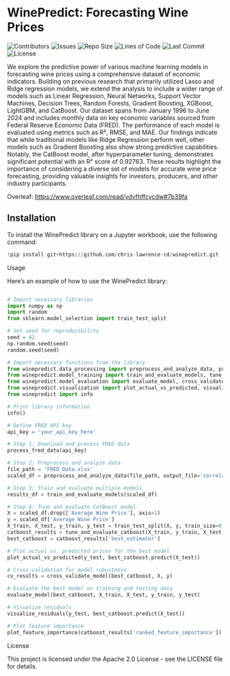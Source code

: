 # WinePredict: Forecasting Wine Prices

![Contributors](https://img.shields.io/github/contributors/chris-lawrence-cd/winepredict)
![Issues](https://img.shields.io/github/issues/chris-lawrence-cd/winepredict)
![Repo Size](https://img.shields.io/github/repo-size/chris-lawrence-cd/winepredict)
![Lines of Code](https://img.shields.io/tokei/lines/github/chris-lawrence-cd/winepredict)
![Last Commit](https://img.shields.io/github/last-commit/chris-lawrence-cd/winepredict)
![License](https://img.shields.io/github/license/chris-lawrence-cd/winepredict)







We explore the predictive power of various machine learning models in forecasting wine prices using a comprehensive dataset of economic indicators. Building on previous research that primarily utilized Lasso and Ridge regression models, we extend the analysis to include a wider range of models such as Linear Regression, Neural Networks, Support Vector Machines, Decision Trees, Random Forests, Gradient Boosting, XGBoost, LightGBM, and CatBoost. Our dataset spans from January 1996 to June 2024 and includes monthly data on key economic variables sourced from Federal Reserve Economic Data (FRED). The performance of each model is evaluated using metrics such as R², RMSE, and MAE. Our findings indicate that while traditional models like Ridge Regression perform well, other models such as Gradient Boosting also show strong predictive capabilities. Notably, the CatBoost model, after hyperparameter tuning, demonstrates significant potential with an R² score of 0.92763. These results highlight the importance of considering a diverse set of models for accurate wine price forecasting, providing valuable insights for investors, producers, and other industry participants.

Overleaf: https://www.overleaf.com/read/ydvfhffcycdw#7b39fa

## Installation

To install the WinePredict library on a Jupyter workbook, use the following command:

```python
!pip install git+https://github.com/chris-lawrence-cd/winepredict.git
```

Usage

Here’s an example of how to use the WinePredict library:

```python

# Import necessary libraries
import numpy as np
import random
from sklearn.model_selection import train_test_split

# Set seed for reproducibility
seed = 42
np.random.seed(seed)
random.seed(seed)

# Import necessary functions from the library
from winepredict.data_processing import preprocess_and_analyze_data, process_fred_data
from winepredict.model_training import train_and_evaluate_models, tune_and_evaluate_catboost
from winepredict.model_evaluation import evaluate_model, cross_validate_model
from winepredict.visualization import plot_actual_vs_predicted, visualize_residuals, plot_feature_importance
from winepredict import info

# Print library information
info()

# Define FRED API key
api_key = 'your_api_key_here'

# Step 1: Download and process FRED data
process_fred_data(api_key)

# Step 2: Preprocess and analyze data
file_path = 'FRED_Data.xlsx'
scaled_df = preprocess_and_analyze_data(file_path, output_file='correlation_matrix.png', save_vif=True)

# Step 3: Train and evaluate multiple models
results_df = train_and_evaluate_models(scaled_df)

# Step 4: Tune and evaluate CatBoost model
X = scaled_df.drop(['Average Wine Price'], axis=1)
y = scaled_df['Average Wine Price']
X_train, X_test, y_train, y_test = train_test_split(X, y, train_size=0.8, shuffle=True, random_state=seed)
catboost_results = tune_and_evaluate_catboost(X_train, y_train, X_test, y_test)
best_catboost = catboost_results['best_estimator']

# Plot actual vs. predicted prices for the best model
plot_actual_vs_predicted(y_test, best_catboost.predict(X_test))

# Cross-validation for model robustness
cv_results = cross_validate_model(best_catboost, X, y)

# Evaluate the best model on training and testing data
evaluate_model(best_catboost, X_train, X_test, y_train, y_test)

# Visualize residuals
visualize_residuals(y_test, best_catboost.predict(X_test))

# Plot feature importance
plot_feature_importance(catboost_results['ranked_feature_importance'])
```

License

This project is licensed under the Apache 2.0 License - see the LICENSE file for details.

